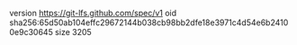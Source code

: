 version https://git-lfs.github.com/spec/v1
oid sha256:65d50ab104effc29672144b038cb98bb2dfe18e3971c4d54e6b24100e9c30645
size 3205
